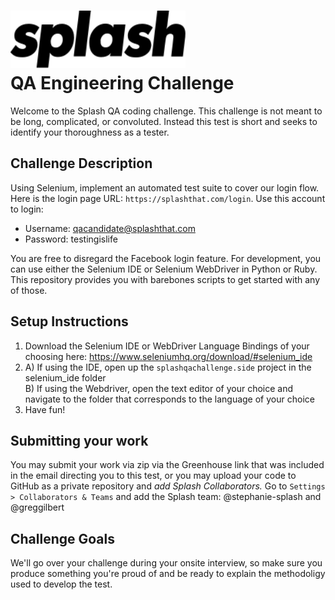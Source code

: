 # <img src="resources/splash.svg" width="280" /> <br/> QA Engineering Challenge

Welcome to the Splash QA coding challenge. This challenge is not meant to be long, complicated, or convoluted. Instead this test is short and seeks to identify your thoroughness as a tester. 

## Challenge Description

Using Selenium, implement an automated test suite to cover our login flow. Here is the login page URL: `https://splashthat.com/login`. Use this account to login:
* Username: qacandidate@splashthat.com
* Password: testingislife

You are free to disregard the Facebook login feature. For development, you can use either the Selenium IDE or Selenium WebDriver in Python or Ruby. This repository provides you with barebones scripts to get started with any of those.

## Setup Instructions
1. Download the Selenium IDE or WebDriver Language Bindings of your choosing here: https://www.seleniumhq.org/download/#selenium_ide
2. A) If using the IDE, open up the `splashqachallenge.side` project in the selenium_ide folder
<br /> B) If using the Webdriver, open the text editor of your choice and navigate to the folder that corresponds to the language of your choice
3. Have fun!

## Submitting your work
You may submit your work via zip via the Greenhouse link that was included in the email directing you to this test, or you may upload your code to GitHub as a private repository and *add Splash Collaborators.* Go to `Settings > Collaborators & Teams` and add the Splash team: @stephanie-splash and @greggilbert

## Challenge Goals

We'll go over your challenge during your onsite interview, so make sure you produce something you're proud of and be ready to explain the methodoligy used to develop the test.

